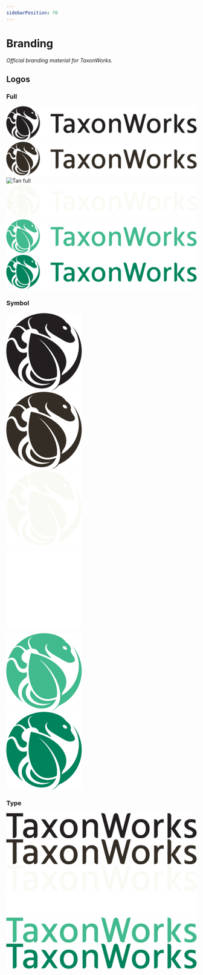 ```yaml
---
sidebarPosition: 70
---
```


# Branding 

_Official branding material for TaxonWorks._

## Logos

### Full

![Black full](/images/Branding/Logo-Full/TaxonWorks_Logo-Full-Black.svg)
![Brown full](/images/Branding/Logo-Full/TaxonWorks_Logo-Full-Brown.svg)
![Tan full]()
<img src="/images/Branding/Logo-Full/TaxonWorks_Logo-Full-Tan.svg" alt="White full" style="background-color: gray;"><br>
![Green full](/images/Branding/Logo-Full/TaxonWorks_Logo-Full-Green.svg)
![DarkGreen full](/images/Branding/Logo-Full/TaxonWorks_Logo-Full-DarkGreen.svg)

### Symbol

<img src="/images/Branding/Logo-Symbol/TaxonWorks_Logo-Symbol-Black.svg" width="200px" alt="Black Symbol"><br>
<img src="/images/Branding/Logo-Symbol/TaxonWorks_Logo-Symbol-Brown.svg" width="200px" alt="Brown Symbol"><br>
<img src="/images/Branding/Logo-Symbol/TaxonWorks_Logo-Symbol-Tan.svg" width="200px" alt="Tan Symbol"><br>
<img src="/images/Branding/Logo-Symbol/TaxonWorks_Logo-Symbol-White.svg" width="200px" alt="White Symbol" style="background-color: gray;"><br>

<img src="/images/Branding/Logo-Symbol/TaxonWorks_Logo-Symbol-Green.svg" width="200px" alt="Green Symbol"><br>
<img src="/images/Branding/Logo-Symbol/TaxonWorks_Logo-Symbol-DarkGreen.svg" width="200px" alt="DarkGreen Symbol"><br>

### Type

![Black type](/images/Branding/Logo-Type/TaxonWorks_Logo-Type-Black.svg)
![Brown type](/images/Branding/Logo-Type/TaxonWorks_Logo-Type-Brown.svg)
![Tan type](/images/Branding/Logo-Type/TaxonWorks_Logo-Type-Tan.svg)
<img src="/images/Branding/Logo-Type/TaxonWorks_Logo-Type-White.svg" alt="White Type" style="background-color: gray;"><br>
![Green type](/images/Branding/Logo-Type/TaxonWorks_Logo-Type-Green.svg)
![DarkGreen type](/images/Branding/Logo-Type/TaxonWorks_Logo-Type-DarkGreen.svg)

